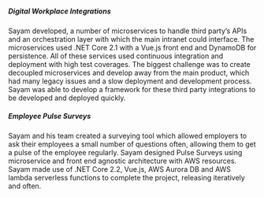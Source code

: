 ##### Digital Workplace Integrations

Sayam developed, a number of microservices to handle third party’s APIs and an orchestration layer with which the main intranet could interface. The microservices used .NET Core 2.1 with a Vue.js front end and DynamoDB for persistence. All of these services used continuous integration and deployment with high test coverages. The biggest challenge was to create decoupled microservices and develop away from the main product, which had many legacy issues and a slow deployment and development process. Sayam was able to develop a framework for these third party integrations to be developed and deployed quickly.

##### Employee Pulse Surveys

Sayam and his team created a surveying tool which allowed employers to ask their employees a small number of questions often, allowing them to get a pulse of the employee regularly. Sayam designed Pulse Surveys using microservice and front end agnostic architecture with AWS resources. Sayam made use of .NET Core 2.2, Vue.js, AWS Aurora DB and AWS lambda serverless functions to complete the project, releasing iteratively and often.
